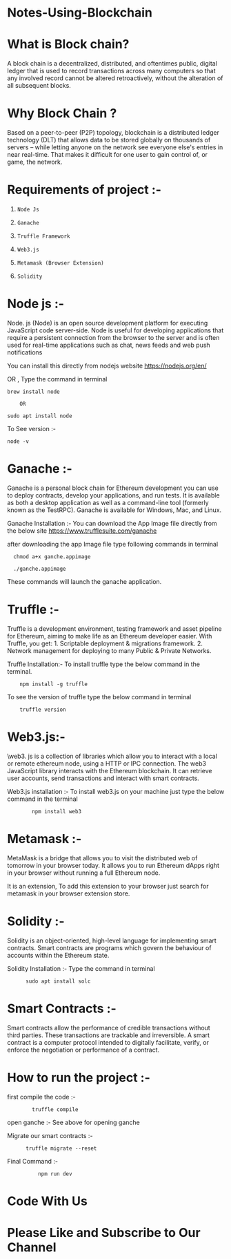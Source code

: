 # Notes-Using-Blockchain



# What is Block chain?

A block chain is a decentralized, distributed, and oftentimes public, digital ledger that is used to record transactions across many computers so that any involved record cannot be altered retroactively, without the alteration of all subsequent blocks.

# Why Block Chain ?
        
Based on a peer-to-peer (P2P) topology, blockchain is a distributed ledger technology (DLT) that allows data to be stored globally on thousands of servers – while letting anyone on the network see everyone else's entries in near real-time. That makes it difficult for one user to gain control of, or game, the network.

# Requirements of project :-

1.     Node Js

2.     Ganache

3.     Truffle Framework

4.     Web3.js

5.     Metamask (Browser Extension)

6.     Solidity



# Node js :-

Node. js (Node) is an open source development platform for executing JavaScript code server-side. Node is useful for developing applications that require a persistent connection from the browser to the server and is often used for real-time applications such as chat, news feeds and web push notifications

You can install this directly from nodejs website
	https://nodejs.org/en/
			
OR  , Type the command in terminal

	brew install node
  
        OR
        
	sudo apt install node
  
To See version :-

	node -v


# Ganache :-

Ganache is a personal block chain for Ethereum development you can use to deploy contracts, develop your applications, and run tests. It is available as both a desktop application as well as a command-line tool (formerly known as the TestRPC). Ganache is available for Windows, Mac, and Linux.
          
   Ganache Installation :-
         You can download the App Image file directly from the below site
                  https://www.trufflesuite.com/ganache


after downloading the app Image file type following commands in terminal

      chmod a+x ganche.appimage

      ./ganche.appimage

These commands will launch the ganache application.


# Truffle :-

Truffle is a development environment, testing framework and asset pipeline for Ethereum, aiming to make life as an Ethereum developer easier. 
With Truffle, you get:
           1.  Scriptable deployment & migrations framework.
           2.  Network management for deploying to many
                Public &  Private Networks.

   Truffle Installation:-
   To install truffle type the below command in the terminal.
        
        npm install -g truffle

   To see the version of truffle type the below command in terminal
	      
        truffle version 


# Web3.js:-

 \web3. js is a collection of libraries which allow you to interact with a local or remote ethereum node, using a HTTP or IPC connection. The web3 JavaScript library interacts with the Ethereum blockchain. It can retrieve user accounts, send transactions and  interact with smart contracts.

   Web3.js installation :-
		To install web3.js on your machine just type the below command in the terminal

	        npm install web3



# Metamask :-
	
 MetaMask is a bridge that allows you to visit the distributed web of tomorrow in your browser today. It allows you to run Ethereum dApps right in your browser without running a full Ethereum node.
	
It is an extension, To add this extension to your browser just search for metamask in your browser extension store.


# Solidity  :-

Solidity is an object-oriented, high-level language for implementing smart contracts.
Smart contracts are programs which govern the behaviour of accounts within the Ethereum state.

 Solidity Installation :-
	Type the command in terminal

          sudo apt install solc
	
# Smart Contracts :-

Smart contracts allow the performance of credible transactions without third parties. These transactions are trackable and irreversible. A smart contract is a computer protocol intended to digitally facilitate, verify, or enforce the negotiation or performance of a contract.



# How to run the project :-

first compile the code :-        
            
            truffle compile
            
open ganche    :- See above for opening ganche

Migrate our smart contracts :- 

          truffle migrate --reset

Final Command :-  
              
              npm run dev







#         Code With Us 
# Please Like and Subscribe to Our Channel
